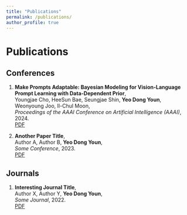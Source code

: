 ```yaml
---
title: "Publications"
permalink: /publications/
author_profile: true
---
```


# Publications

## Conferences

1. **Make Prompts Adaptable: Bayesian Modeling for Vision-Language Prompt Learning with Data-Dependent Prior**,  
   Youngjae Cho, HeeSun Bae, Seungjae Shin, **Yeo Dong Youn**, Weonyoung Joo, Il-Chul Moon,  
   *Proceedings of the AAAI Conference on Artificial Intelligence (AAAI)*, 2024.  
   [PDF](https://ojs.aaai.org/index.php/AAAI/article/view/29037)

2. **Another Paper Title**,  
   Author A, Author B, **Yeo Dong Youn**,  
   *Some Conference*, 2023.  
   [PDF](https://example.com/another-paper.pdf)

## Journals

1. **Interesting Journal Title**,  
   Author X, Author Y, **Yeo Dong Youn**,  
   *Some Journal*, 2022.  
   [PDF](https://example.com/journal-paper.pdf)
